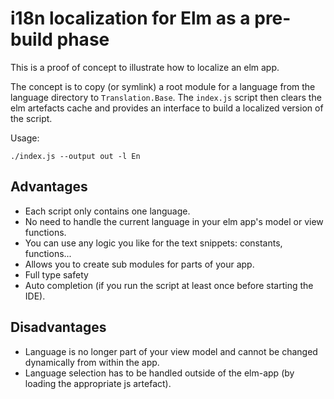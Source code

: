 # i18n localization for Elm as a pre-build phase

This is a proof of concept to illustrate how to localize an elm app.

The concept is to copy (or symlink) a root module for a language from the
language directory to `Translation.Base`. The `index.js` script then clears the
elm artefacts cache and provides an interface to build a localized version of
the script.

Usage:

`./index.js --output out -l En`

## Advantages

+ Each script only contains one language.
+ No need to handle the current language in your elm app's model or view functions.
+ You can use any logic you like for the text snippets: constants, functions...
+ Allows you to create sub modules for parts of your app.
+ Full type safety
+ Auto completion (if you run the script at least once before starting the IDE).


## Disadvantages

- Language is no longer part of your view model and cannot be changed dynamically from within the app.
- Language selection has to be handled outside of the elm-app (by loading the appropriate js artefact).
